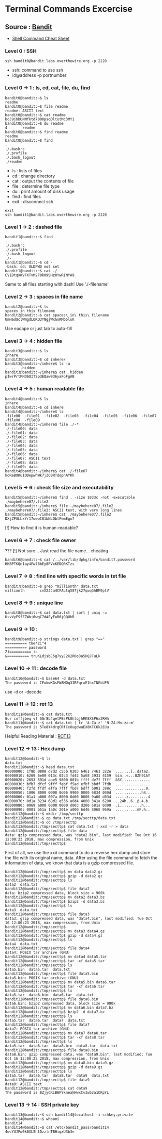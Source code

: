 # Terminal Commands Excercise
## Source : [Bandit](https://overthewire.org/wargames/bandit/)
- [Shell Command Cheat Sheet](https://www.git-tower.com/learn/cheat-sheets/cli/command-line-cheat-sheet-large01.png)

### Level 0 : SSH
```console
ssh bandit0@bandit.labs.overthewire.org -p 2220
```
- ssh: command to use ssh
- id@address -p portnumber

### Level 0 -> 1 : ls, cd, cat, file, du, find
```console
bandit0@bandit:~$ ls
readme
bandit0@bandit:~$ file readme 
readme: ASCII text
bandit0@bandit:~$ cat readme 
boJ9jbbUNNfktd78OOpsqOltutMc3MY1
bandit0@bandit:~$ du readme 
4       readme
bandit0@bandit:~$ find readme
readme
bandit0@bandit:~$ find
.
./.bashrc
./.profile
./.bash_logout
./readme
```
- ls : lists of files
- cd : change directory
- cat : output the contents of file
- file : determine file type
- du : print amount of disk usage
- find : find files 
- exit : disconnect ssh
```console
exit
ssh bandit1@bandit.labs.overthewire.org -p 2220
```

### Level 1 -> 2 : dashed file
```console
bandit1@bandit:~$ find
.
./.bashrc
./.profile
./.bash_logout
./-
bandit1@bandit:~$ cd -
-bash: cd: OLDPWD not set
bandit1@bandit:~$ cat ./-
CV1DtqXWVFXTvM2F0k09SHz0YwRINYA9
```
Same to all files starting with dash!
Use './-filename'

### Level 2 -> 3 : spaces in file name
```console
bandit2@bandit:~$ ls
spaces in this filename
bandit2@bandit:~$ cat spaces\ in\ this\ filename 
UmHadQclWmgdLOKQ3YNgjWxGoRMb5luK
```
Use eacape or just tab to auto-fill

### Level 3 -> 4 : hidden file
```console
bandit3@bandit:~$ ls
inhere
bandit3@bandit:~$ cd inhere/
bandit3@bandit:~/inhere$ ls -a
.  ..  .hidden
bandit3@bandit:~/inhere$ cat .hidden 
pIwrPrtPN36QITSp3EQaw936yaFoFgAB
```

### Level 4 -> 5 : human readable file
```console
bandit4@bandit:~$ ls
inhere
bandit4@bandit:~$ cd inhere
bandit4@bandit:~/inhere$ ls
-file00  -file01  -file02  -file03  -file04  -file05  -file06  -file07  -file08  -file09
bandit4@bandit:~/inhere$ file ./-*
./-file00: data
./-file01: data
./-file02: data
./-file03: data
./-file04: data
./-file05: data
./-file06: data
./-file07: ASCII text
./-file08: data
./-file09: data
bandit4@bandit:~/inhere$ cat ./-file07
koReBOKuIDDepwhWk7jZC0RTdopnAYKh
```

### Level 5 -> 6 : check file size and executability
```console
bandit5@bandit:~/inhere$ find . -size 1033c -not -executable
./maybehere07/.file2
bandit5@bandit:~/inhere$ file ./maybehere07/.file2
./maybehere07/.file2: ASCII text, with very long lines
bandit5@bandit:~/inhere$ cat ./maybehere07/.file2
DXjZPULLxYr17uwoI01bNLQbtFemEgo7
```
[!] How to find it is human-readable?

### Level 6 -> 7 : check file owner
???
[!] Not sure... Just read the file name... cheating
```console
bandit6@bandit:~$ cat /../var/lib/dpkg/info/bandit7.password
HKBPTKQnIay4Fw76bEy8PVxKEDQRKTzs
```

### Level 7 -> 8 : find line with specific words in txt file
```console
bandit7@bandit:~$ grep "millionth" data.txt
millionth       cvX2JJa4CFALtqS87jk27qwqGhBM9plV
```

### Level 8 -> 9 : unique line
```console
bandit8@bandit:~$ cat data.txt | sort | uniq -u
UsvVyFSfZZWbi6wgC7dAFyFuR6jQQUhR
```

### Level 9 -> 10 : 
```console
bandit9@bandit:~$ strings data.txt | grep "=="
========== the*2i"4
========== password
Z)========== is
&========== truKLdjsbJ5g7yyJ2X2R0o3a5HQJFuLk
```

### Level 10 -> 11 : decode file
```console
bandit10@bandit:~$ base64 -d data.txt
The password is IFukwKGsFW8MOq3IRFqrxE1hxTNEbUPR
```
use -d or -decode

### Level 11 -> 12 : rot 13
```console
bandit11@bandit:~$ cat data.txt 
Gur cnffjbeq vf 5Gr8L4qetPEsPk8htqjhRK8XSP6x2RHh
bandit11@bandit:~$ cat data.txt | tr 'A-Za-z' 'N-ZA-Mn-za-m'
The password is 5Te8Y4drgCRfCx8ugdwuEX8KFC6k2EUu
```
Helpful Reading Material : [ROT13](https://en.wikipedia.org/wiki/ROT13#Emacs_and_Vim)

### Level 12 -> 13 : Hex dump
```console
bandit12@bandit:~$ ls
data.txt
bandit12@bandit:~$ head data.txt
00000000: 1f8b 0808 d7d2 c55b 0203 6461 7461 322e  .......[..data2.
00000010: 6269 6e00 013c 02c3 fd42 5a68 3931 4159  bin..<...BZh91AY
00000020: 2653 591d aae5 9800 001b ffff de7f 7fff  &SY.............
00000030: bfb7 dfcf 9fff febf f5ad efbf bbdf 7fdb  ................
00000040: f2fd ffdf effa 7fff fbd7 bdff b001 398c  ..............9.
00000050: 1006 8000 0000 0d06 9900 0000 6834 000d  ............h4..
00000060: 01a1 a000 007a 8000 0d00 0006 9a00 d034  .....z.........4
00000070: 0d1a 3234 68d1 e536 a6d4 4000 341a 6200  ..24h..6..@.4.b.
00000080: 0069 a000 0000 0000 d003 d200 681a 0d00  .i..........h...
00000090: 0001 b51a 1a0c 201e a000 6d46 8068 069a  ...... ...mF.h..
bandit12@bandit:~$ mkdir /tmp/secttp
bandit12@bandit:~$ cp data.txt /tmp/secttp/data.txt
bandit12@bandit:~$ cd /tmp/secttp
bandit12@bandit:/tmp/secttp$ cat data.txt | xxd -r > data
bandit12@bandit:/tmp/secttp$ file data
data: gzip compressed data, was "data2.bin", last modified: Tue Oct 16 12:00:23 2018, max compression, from Unix
bandit12@bandit:/tmp/secttp$
```

First of all, we use the xxd command to do a reverse hex dump and store the file with its original name, data.
After using the file command to fetch the information of data, we know that data is a gzip compressed file.

```console
bandit12@bandit:/tmp/secttp$ mv data data2.gz
bandit12@bandit:/tmp/secttp$ gzip -d data2.gz
bandit12@bandit:/tmp/secttp$ ls
data2  data.txt
bandit12@bandit:/tmp/secttp$ file data2
data: bzip2 compressed data, block size = 900k
bandit12@bandit:/tmp/secttp$ mv data2 data3.bz
bandit12@bandit:/tmp/secttp$ bzip2 -d data3.bz
bandit12@bandit:/tmp/secttp$ ls
data3  data.txt
bandit12@bandit:/tmp/secttp$ file data3
data3: gzip compressed data, was "data4.bin", last modified: Tue Oct 16 12:00:23 2018, max compression, from Unix
bandit12@bandit:/tmp/secttp$
bandit12@bandit:/tmp/secttp$ mv data3 data4.gz
bandit12@bandit:/tmp/secttp$ gzip -d data4.gz
bandit12@bandit:/tmp/secttp$ ls
data4  data.txt
bandit12@bandit:/tmp/secttp$ file data4
data4: POSIX tar archive (GNU)
bandit12@bandit:/tmp/secttp$ mv data4 data5.tar
bandit12@bandit:/tmp/secttp$ tar -xf data5.tar
bandit12@bandit:/tmp/secttp$ ls
data5.bin  data5.tar  data.txt
bandit12@bandit:/tmp/secttp$ file data5.bin
data5.bin: POSIX tar archive (GNU)
bandit12@bandit:/tmp/secttp$ mv data5.bin data6.tar
bandit12@bandit:/tmp/secttp$ tar -xf data6.tar
bandit12@bandit:/tmp/secttp$ ls
data5.tar  data6.bin  data6.tar  data.txt
bandit12@bandit:/tmp/secttp$ file data6.bin
data6.bin: bzip2 compressed data, block size = 900k
bandit12@bandit:/tmp/secttp$ mv data6.bin data7.bz
bandit12@bandit:/tmp/secttp$ bzip2 -d data7.bz
bandit12@bandit:/tmp/secttp$ ls
data5.tar  data6.tar  data7  data.txt
bandit12@bandit:/tmp/secttp$ file data7
data7: POSIX tar archive (GNU)
bandit12@bandit:/tmp/secttp$ mv data7 data8.tar
bandit12@bandit:/tmp/secttp$ tar -xf data8.tar
bandit12@bandit:/tmp/secttp$ ls
data5.tar  data6.tar  data8.bin  data8.tar  data.txt
bandit12@bandit:/tmp/secttp$ file data8.bin
data8.bin: gzip compressed data, was "data9.bin", last modified: Tue Oct 16 12:00:23 2018, max compression, from Unix
bandit12@bandit:/tmp/secttp$ mv data8.bin data9.gz
bandit12@bandit:/tmp/secttp$ gzip -d data9.gz
bandit12@bandit:/tmp/secttp$ ls
data5.tar  data6.tar  data8.tar  data9  data.txt
bandit12@bandit:/tmp/secttp$ file data9
data9: ASCII text
bandit12@bandit:/tmp/secttp$ cat data9
The password is 8ZjyCRiBWFYkneahHwxCv3wb2a1ORpYL
```

### Level 13 -> 14 : SSH private key
```console
bandit13@bandit:~$ ssh bandit14@localhost -i sshkey.private
bandit14@bandit:~$ whoami
bandit14
bandit14@bandit:~$ cat /etc/bandit_pass/bandit14
4wcYUJFw0k0XLShlDzztnTBHiqxU3b3e
```
